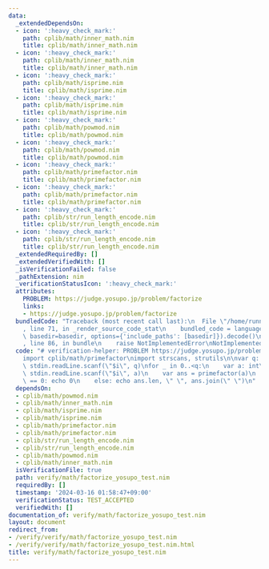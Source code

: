 ```yaml
---
data:
  _extendedDependsOn:
  - icon: ':heavy_check_mark:'
    path: cplib/math/inner_math.nim
    title: cplib/math/inner_math.nim
  - icon: ':heavy_check_mark:'
    path: cplib/math/inner_math.nim
    title: cplib/math/inner_math.nim
  - icon: ':heavy_check_mark:'
    path: cplib/math/isprime.nim
    title: cplib/math/isprime.nim
  - icon: ':heavy_check_mark:'
    path: cplib/math/isprime.nim
    title: cplib/math/isprime.nim
  - icon: ':heavy_check_mark:'
    path: cplib/math/powmod.nim
    title: cplib/math/powmod.nim
  - icon: ':heavy_check_mark:'
    path: cplib/math/powmod.nim
    title: cplib/math/powmod.nim
  - icon: ':heavy_check_mark:'
    path: cplib/math/primefactor.nim
    title: cplib/math/primefactor.nim
  - icon: ':heavy_check_mark:'
    path: cplib/math/primefactor.nim
    title: cplib/math/primefactor.nim
  - icon: ':heavy_check_mark:'
    path: cplib/str/run_length_encode.nim
    title: cplib/str/run_length_encode.nim
  - icon: ':heavy_check_mark:'
    path: cplib/str/run_length_encode.nim
    title: cplib/str/run_length_encode.nim
  _extendedRequiredBy: []
  _extendedVerifiedWith: []
  _isVerificationFailed: false
  _pathExtension: nim
  _verificationStatusIcon: ':heavy_check_mark:'
  attributes:
    PROBLEM: https://judge.yosupo.jp/problem/factorize
    links:
    - https://judge.yosupo.jp/problem/factorize
  bundledCode: "Traceback (most recent call last):\n  File \"/home/runner/.local/lib/python3.10/site-packages/onlinejudge_verify/documentation/build.py\"\
    , line 71, in _render_source_code_stat\n    bundled_code = language.bundle(stat.path,\
    \ basedir=basedir, options={'include_paths': [basedir]}).decode()\n  File \"/home/runner/.local/lib/python3.10/site-packages/onlinejudge_verify/languages/nim.py\"\
    , line 86, in bundle\n    raise NotImplementedError\nNotImplementedError\n"
  code: "# verification-helper: PROBLEM https://judge.yosupo.jp/problem/factorize\n\
    import cplib/math/primefactor\nimport strscans, strutils\n\nvar q: int\ndiscard\
    \ stdin.readLine.scanf(\"$i\", q)\nfor _ in 0..<q:\n    var a: int\n    discard\
    \ stdin.readLine.scanf(\"$i\", a)\n    var ans = primefactor(a)\n    if ans.len\
    \ == 0: echo 0\n    else: echo ans.len, \" \", ans.join(\" \")\n"
  dependsOn:
  - cplib/math/powmod.nim
  - cplib/math/inner_math.nim
  - cplib/math/isprime.nim
  - cplib/math/isprime.nim
  - cplib/math/primefactor.nim
  - cplib/math/primefactor.nim
  - cplib/str/run_length_encode.nim
  - cplib/str/run_length_encode.nim
  - cplib/math/powmod.nim
  - cplib/math/inner_math.nim
  isVerificationFile: true
  path: verify/math/factorize_yosupo_test.nim
  requiredBy: []
  timestamp: '2024-03-16 01:58:47+09:00'
  verificationStatus: TEST_ACCEPTED
  verifiedWith: []
documentation_of: verify/math/factorize_yosupo_test.nim
layout: document
redirect_from:
- /verify/verify/math/factorize_yosupo_test.nim
- /verify/verify/math/factorize_yosupo_test.nim.html
title: verify/math/factorize_yosupo_test.nim
---
```

